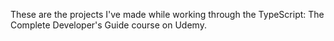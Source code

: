 These are the projects I've made while working through the TypeScript: The Complete Developer's Guide course on Udemy.